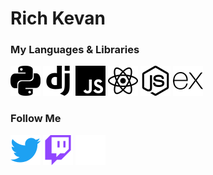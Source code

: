 # Rich Kevan

### My Languages & Libraries
<img src="./media/python.svg" width="48">
<img src="./media/django.svg" width="48">
<img src="./media/javascript.svg" width="48">
<img src="./media/react.svg" width="48">
<img src="./media/nodedotjs.svg" width="48">
<img src="./media/express.svg" width="48">

### Follow Me
[<img src="./media/twitter.svg" width="48">](https://twitter.com/intent/follow?screen_name=richkevan)
[<img src="./media/twitch.svg" width="48">](https://www.twitch.tv/richkevan)
[<img src="./media/devdotto.svg" width="48">](https://dev.to/richkevan)
